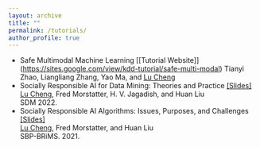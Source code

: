 ```yaml
---
layout: archive
title: ""
permalink: /tutorials/
author_profile: true
---
```

*   Safe Multimodal Machine Learning [[Tutorial Website]] (https://sites.google.com/view/kdd-tutorial/safe-multi-modal)
    Tianyi Zhao, Liangliang Zhang, Yao Ma, and <u>Lu Cheng</u>
*   Socially Responsible AI for Data Mining: Theories and Practice [[Slides]](https://docs.google.com/presentation/d/1aOY4Z_7FYDIQxXmFOiuUhuIbnBxQApcB-lreZjjlZK8/edit?usp=sharing)  
    <u>Lu Cheng</u>, Fred Morstatter, H. V. Jagadish, and Huan Liu  
    SDM 2022.
*   Socially Responsible AI Algorithms: Issues, Purposes, and Challenges [[Slides]](https://drive.google.com/file/d/1tivtWRcKcPk4XWutVwC0uU-bAeq2V-b9/view?usp=sharing)  
    <u>Lu Cheng</u>, Fred Morstatter, and Huan Liu  
    SBP-BRiMS. 2021.
